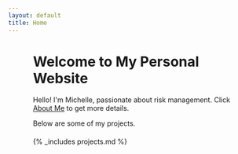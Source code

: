 ```yaml
---
layout: default
title: Home
---
```


<div style="margin: 20px auto; width: 80%; max-width: 800px;">
  <h1>Welcome to My Personal Website</h1>
  <p>Hello! I'm Michelle, passionate about risk management. Click <a href="https://michelleziqi.github.io/about%20me/">About Me</a> to get more details.</p>
  <p>Below are some of my projects.</p>

  <div style="margin: 20px 0;">
    {% _includes projects.md %}
  </div>
</div>
